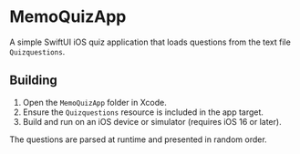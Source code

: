 # MemoQuizApp

A simple SwiftUI iOS quiz application that loads questions from the text file `Quizquestions`.

## Building
1. Open the `MemoQuizApp` folder in Xcode.
2. Ensure the `Quizquestions` resource is included in the app target.
3. Build and run on an iOS device or simulator (requires iOS 16 or later).

The questions are parsed at runtime and presented in random order.

